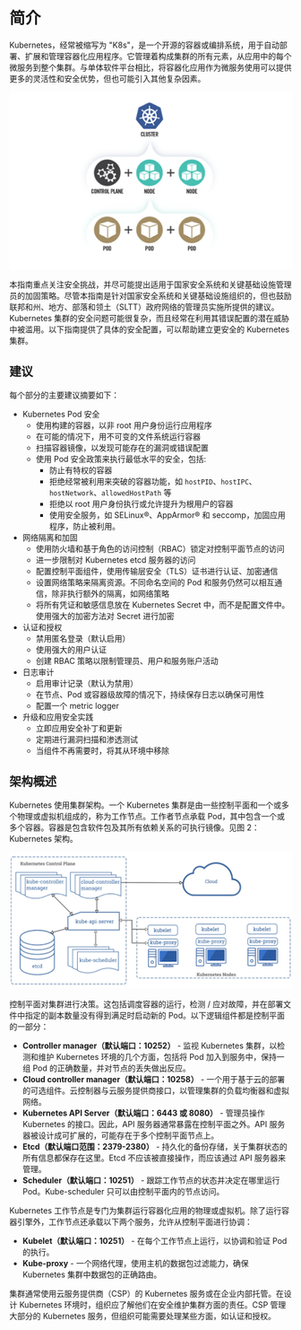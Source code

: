 # 简介

Kubernetes，经常被缩写为 "K8s"，是一个开源的容器或编排系统，用于自动部署、扩展和管理容器化应用程序。它管理着构成集群的所有元素，从应用中的每个微服务到整个集群。与单体软件平台相比，将容器化应用作为微服务使用可以提供更多的灵活性和安全优势，但也可能引入其他复杂因素。

![图1：Kubernetes集群组件的高层视图](images/f1.jpg)

本指南重点关注安全挑战，并尽可能提出适用于国家安全系统和关键基础设施管理员的加固策略。尽管本指南是针对国家安全系统和关键基础设施组织的，但也鼓励联邦和州、地方、部落和领土（SLTT）政府网络的管理员实施所提供的建议。Kubernetes 集群的安全问题可能很复杂，而且经常在利用其错误配置的潜在威胁中被滥用。以下指南提供了具体的安全配置，可以帮助建立更安全的 Kubernetes 集群。

## 建议

每个部分的主要建议摘要如下：

- Kubernetes Pod 安全
  - 使用构建的容器，以非 root 用户身份运行应用程序
  - 在可能的情况下，用不可变的文件系统运行容器
  - 扫描容器镜像，以发现可能存在的漏洞或错误配置
  - 使用 Pod 安全政策来执行最低水平的安全，包括:
    - 防止有特权的容器
    - 拒绝经常被利用来突破的容器功能，如 `hostPID`、`hostIPC`、`hostNetwork`、`allowedHostPath` 等
    - 拒绝以 root 用户身份执行或允许提升为根用户的容器
    - 使用安全服务，如 SELinux®、AppArmor® 和 seccomp，加固应用程序，防止被利用。
- 网络隔离和加固
  - 使用防火墙和基于角色的访问控制（RBAC）锁定对控制平面节点的访问
  - 进一步限制对 Kubernetes etcd 服务器的访问
  - 配置控制平面组件，使用传输层安全（TLS）证书进行认证、加密通信
  - 设置网络策略来隔离资源。不同命名空间的 Pod 和服务仍然可以相互通信，除非执行额外的隔离，如网络策略
  - 将所有凭证和敏感信息放在 Kubernetes Secret 中，而不是配置文件中。使用强大的加密方法对 Secret 进行加密
- 认证和授权
  - 禁用匿名登录（默认启用）
  - 使用强大的用户认证
  - 创建 RBAC 策略以限制管理员、用户和服务账户活动
- 日志审计
  - 启用审计记录（默认为禁用）
  - 在节点、Pod 或容器级故障的情况下，持续保存日志以确保可用性
  - 配置一个 metric logger
- 升级和应用安全实践
  - 立即应用安全补丁和更新
  - 定期进行漏洞扫描和渗透测试
  - 当组件不再需要时，将其从环境中移除

## 架构概述

Kubernetes 使用集群架构。一个 Kubernetes 集群是由一些控制平面和一个或多个物理或虚拟机组成的，称为工作节点。工作者节点承载 Pod，其中包含一个或多个容器。容器是包含软件包及其所有依赖关系的可执行镜像。见图 2：Kubernetes 架构。

![图2：Kubernetes 架构](images/f2.jpg) 

控制平面对集群进行决策。这包括调度容器的运行，检测 / 应对故障，并在部署文件中指定的副本数量没有得到满足时启动新的 Pod。以下逻辑组件都是控制平面的一部分：

- **Controller manager（默认端口：10252）** - 监视 Kubernetes 集群，以检测和维护 Kubernetes 环境的几个方面，包括将 Pod 加入到服务中，保持一组 Pod 的正确数量，并对节点的丢失做出反应。
- **Cloud controller manager（默认端口：10258）** - 一个用于基于云的部署的可选组件。云控制器与云服务提供商接口，以管理集群的负载均衡器和虚拟网络。
- **Kubernetes API Server（默认端口：6443 或 8080）** - 管理员操作 Kubernetes 的接口。因此，API 服务器通常暴露在控制平面之外。API 服务器被设计成可扩展的，可能存在于多个控制平面节点上。
- **Etcd（默认端口范围：2379-2380）** - 持久化的备份存储，关于集群状态的所有信息都保存在这里。Etcd 不应该被直接操作，而应该通过 API 服务器来管理。
- **Scheduler（默认端口：10251）** - 跟踪工作节点的状态并决定在哪里运行 Pod。Kube-scheduler 只可以由控制平面内的节点访问。

Kubernetes 工作节点是专门为集群运行容器化应用的物理或虚拟机。除了运行容器引擎外，工作节点还承载以下两个服务，允许从控制平面进行协调：

- **Kubelet（默认端口：10251）** - 在每个工作节点上运行，以协调和验证 Pod 的执行。
- **Kube-proxy** - 一个网络代理，使用主机的数据包过滤能力，确保 Kubernetes 集群中数据包的正确路由。

集群通常使用云服务提供商（CSP）的 Kubernetes 服务或在企业内部托管。在设计 Kubernetes 环境时，组织应了解他们在安全维护集群方面的责任。CSP 管理大部分的 Kubernetes 服务，但组织可能需要处理某些方面，如认证和授权。
